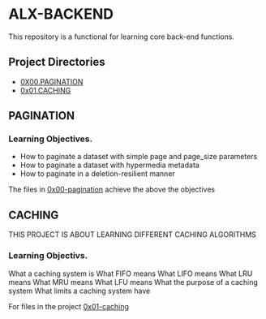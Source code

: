 # ALX-BACKEND

This repository is a functional for learning core back-end functions.

## Project Directories

- [0X00.PAGINATION](#PAGINATION)
- [0x01.CACHING](#CACHING)

## PAGINATION

### Learning Objectives.

- How to paginate a dataset with simple page and page_size parameters
- How to paginate a dataset with hypermedia metadata
- How to paginate in a deletion-resilient manner

The files in [0x00-pagination](./0x00-pagination/) achieve the above the objectives

## CACHING

THIS  PROJECT IS ABOUT LEARNING DIFFERENT CACHING ALGORITHMS
### Learning Objectivs.

What a caching system is
What FIFO means
What LIFO means
What LRU means
What MRU means
What LFU means
What the purpose of a caching system
What limits a caching system have

For files in the project [0x01-caching](./0x01-caching)